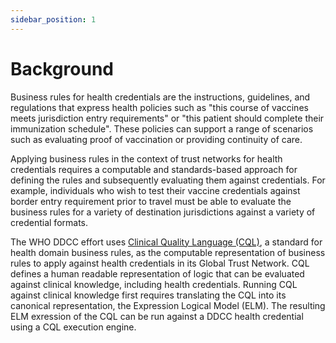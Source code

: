 ```yaml
---
sidebar_position: 1
---
```


# Background

Business rules for health credentials are the instructions, guidelines, and regulations that
express health policies such as "this course of vaccines meets jurisdiction entry requirements" or
"this patient should complete their immunization schedule". These policies can support a range of
scenarios such as evaluating proof of vaccination or providing continuity of care.

Applying business rules in the context of trust networks for health credentials requires a
computable and standards-based approach for defining the rules and subsequently evaluating them
against credentials. For example, individuals who wish to test their vaccine credentials against
border entry requirement prior to travel must be able to evaluate the business rules for a variety
of destination jurisdictions against a variety of credential formats.

The WHO DDCC effort uses [Clinical Quality Language (CQL)](https://cql.hl7.org/), a standard for
health domain business rules, as the computable representation of business rules to apply against
health credentials in its Global Trust Network. CQL defines a human readable representation of
logic that can be evaluated against clinical knowledge, including health credentials. Running CQL
against clinical knowledge first requires translating the CQL into its canonical representation, the
Expression Logical Model (ELM). The resulting ELM exression of the CQL can be run against a DDCC
health credential using a CQL execution engine.

